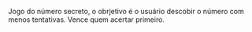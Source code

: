 Jogo do número secreto, o obrjetivo é o usuário descobir o número com menos tentativas. Vence quem acertar primeiro.
